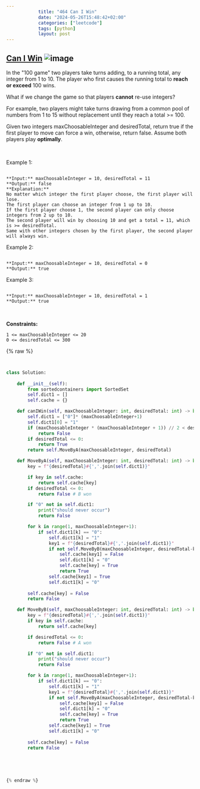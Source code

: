```yaml
---
            title: "464 Can I Win"
            date: "2024-05-26T15:48:42+02:00"
            categories: ["leetcode"]
            tags: [python]
            layout: post
---
```

            
## [Can I Win](https://leetcode.com/problems/can-i-win) ![image](https://img.shields.io/badge/Difficulty-Medium-orange)

In the "100 game" two players take turns adding, to a running total, any integer from 1 to 10. The player who first causes the running total to **reach or exceed** 100 wins.

What if we change the game so that players **cannot** re-use integers?

For example, two players might take turns drawing from a common pool of numbers from 1 to 15 without replacement until they reach a total >= 100.

Given two integers maxChoosableInteger and desiredTotal, return true if the first player to move can force a win, otherwise, return false. Assume both players play **optimally**.

 

Example 1:

```

**Input:** maxChoosableInteger = 10, desiredTotal = 11
**Output:** false
**Explanation:**
No matter which integer the first player choose, the first player will lose.
The first player can choose an integer from 1 up to 10.
If the first player choose 1, the second player can only choose integers from 2 up to 10.
The second player will win by choosing 10 and get a total = 11, which is >= desiredTotal.
Same with other integers chosen by the first player, the second player will always win.

```

Example 2:

```

**Input:** maxChoosableInteger = 10, desiredTotal = 0
**Output:** true

```

Example 3:

```

**Input:** maxChoosableInteger = 10, desiredTotal = 1
**Output:** true

```

 

**Constraints:**

	1 <= maxChoosableInteger <= 20
	0 <= desiredTotal <= 300

{% raw %}


````python


class Solution:
    
    def __init__(self):
        from sortedcontainers import SortedSet
        self.dict1 = []
        self.cache = {}

    def canIWin(self, maxChoosableInteger: int, desiredTotal: int) -> bool:
        self.dict1 = ["0"]* (maxChoosableInteger+1)
        self.dict1[0] = "1"
        if (maxChoosableInteger * (maxChoosableInteger + 1)) // 2 < desiredTotal:
            return False
        if desiredTotal <= 0:
            return True
        return self.MoveByA(maxChoosableInteger, desiredTotal)

    def MoveByA(self, maxChoosableInteger: int, desiredTotal: int) -> bool:
        key = f"{desiredTotal}#{','.join(self.dict1)}"

        if key in self.cache:
            return self.cache[key]
        if desiredTotal <= 0:
            return False # B won

        if "0" not in self.dict1:
            print("should never occur")
            return False

        for k in range(1, maxChoosableInteger+1):
            if self.dict1[k] == "0":
                self.dict1[k] = "1"
                key1 = f"{desiredTotal}#{','.join(self.dict1)}"
                if not self.MoveByB(maxChoosableInteger, desiredTotal-k):
                    self.cache[key1] = False
                    self.dict1[k] = "0"
                    self.cache[key] = True
                    return True
                self.cache[key1] = True
                self.dict1[k] = "0"
                
        self.cache[key] = False
        return False

    def MoveByB(self, maxChoosableInteger: int, desiredTotal: int) -> bool:
        key = f"{desiredTotal}#{','.join(self.dict1)}"
        if key in self.cache:
            return self.cache[key]

        if desiredTotal <= 0:
            return False # A won

        if "0" not in self.dict1:
            print("should never occur")
            return False

        for k in range(1, maxChoosableInteger+1):
            if self.dict1[k] == "0":
                self.dict1[k] = "1"
                key1 = f"{desiredTotal}#{','.join(self.dict1)}"
                if not self.MoveByA(maxChoosableInteger, desiredTotal-k):
                    self.cache[key1] = False
                    self.dict1[k] = "0"
                    self.cache[key] = True
                    return True
                self.cache[key1] = True
                self.dict1[k] = "0"
                
        self.cache[key] = False
        return False
        
            
        


{% endraw %}
